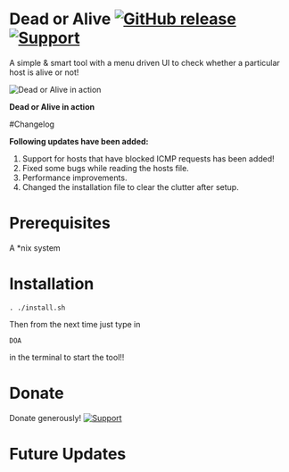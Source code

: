 # Dead or Alive [![GitHub release](https://img.shields.io/badge/Built--With-<3-green.svg?style=flat-square?&colorA=e76b36&?&colorB=d55b33)]() [![Support](https://www.buymeacoffee.com/assets/img/custom_images/yellow_img.png)](https://www.buymeacoffee.com/rpranshu)

A simple & smart tool with a menu driven UI to check whether a particular host is alive or not!

![Dead or Alive in action](https://raw.githubusercontent.com/rpranshu/Dead_or_Alive/master/Dead-or-Alive.png)

**Dead or Alive in action**

#Changelog

**Following updates have been added:**

1. Support for hosts that have blocked ICMP requests has been added!
2. Fixed some bugs while reading the hosts file.
3. Performance improvements.
4. Changed the installation file to clear the clutter after setup.

# Prerequisites
A *nix system
# Installation
```
. ./install.sh
```
Then from the next time just type in 
```
DOA
```
in the terminal to start the tool!!
# Donate
Donate generously! [![Support](https://www.buymeacoffee.com/assets/img/custom_images/white_img.png)](https://www.buymeacoffee.com/rpranshu)
# Future Updates
